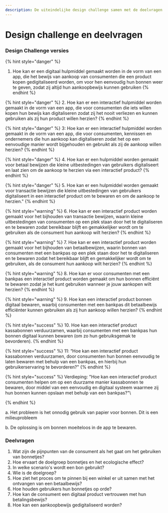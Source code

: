```yaml
---
description: De uiteindelijke design challenge samen met de deelvragen
---
```


# Design challenge en deelvragen

### **Design Challenge versies**

{% hint style="danger" %}
1. Hoe kan er een digitaal hulpmiddel gemaakt worden in de vorm van een app, die het bewijs van aankoop van consumenten die een product kopen gedigitaliseerd worden, om voor hen eenvoudig hun bonnen weer te geven, zodat zij altijd hun aankoopbewijs kunnen gebruiken
{% endhint %}

{% hint style="danger" %}
2\. Hoe kan er een interactief hulpmiddel worden gemaakt in de vorm van een app, die voor consumenten die iets willen kopen hun bewijs kan digitaliseren zodat zij het nooit verliezen en kunnen gebruiken als zij hun product willen herzien?
{% endhint %}

{% hint style="danger" %}
3: Hoe kan er een interactief hulpmiddel worden gemaakt in de vorm van een app, die voor consumenten, kennissen en ondernemers die hun aankoop kan digitaliseren zodat het op een eenvoudige manier wordt bijgehouden en gebruikt als zij de aankoop willen herzien?
{% endhint %}

{% hint style="danger" %}
4\. Hoe kan er een hulpmiddel worden gemaakt voor betaal bewijzen die kleine uitbestedingen van gebruikers digitaliseert en laat zien om de aankoop te herzien via een interactief product?
{% endhint %}

{% hint style="danger" %}
5\. Hoe kan er een hulpmiddel worden gemaakt voor transactie bewijzen die kleine uitbestedingen van gebruikers digitaliseert in een interactief product om te bewaren en om de aankoop te herzien."
{% endhint %}

{% hint style="warning" %}
6\. Hoe kan er een interactief product worden gemaakt voor het bijhouden van transactie bewijzen, waarin kleine uitbestedingen van consumenten op een plek staan door het te digitaliseren en te bewaren zodat bereikbaar blijft en gemakkelijker wordt om te gebruiken als de consument hun aankoop wilt herzien?&#x20;
{% endhint %}

{% hint style="warning" %}
7\. Hoe kan er een interactief product worden gemaakt voor het bijhouden van  betaalbewijzen, waarin bonnen van consumenten met een bankpas op een plek staan door het te digitaliseren en te bewaren zodat het bereikbaar blijft en gemakkelijker wordt om te gebruiken, als de consument hun aankoop wilt herzien?&#x20;
{% endhint %}

{% hint style="warning" %}
8\. Hoe kan er voor consumenten met een bankpas een interactief product worden gemaakt om hun bonnen efficiënt te bewaren zodat je het kunt gebruiken wanneer je jouw aankopen wilt herzien?
{% endhint %}

{% hint style="warning" %}
9\. Hoe kan een interactief product bonnen digitaal bewaren, waarbij consumenten met een bankpas dit betaalbewijs efficiënter kunnen gebruiken als zij hun aankoop willen herzien?
{% endhint %}

{% hint style="success" %}
10\. Hoe kan een interactief product kassabonnen verduurzamen, waarbij consumenten met een bankpas hun bonnen digitaal kunnen bewaren (om zo hun gebruiksgemak te bevorderen).
{% endhint %}

{% hint style="success" %}
11:  “Hoe kan een interactief product kassabonnen verduurzamen, door consumenten hun bonnen eenvoudig te laten bewaren met behulp van een bankpas, en hierbij hun gebruikerservaring te bevorderen?"&#x20;
{% endhint %}

{% hint style="success" %}
Verdieping: "Hoe kan een interactief product consumenten helpen om op een duurzame manier kassabonnen te bewaren, door middel van een eenvoudig en digitaal systeem waarmee zij hun bonnen kunnen opslaan met behulp van een bankpas?"\

{% endhint %}

a. Het probleem is het onnodig gebruik van papier voor bonnen. Dit is een milieuprobleem

b. De oplossing is om bonnen moeiteloos in de app te bewaren.

### **Deelvragen**

1. Wat zijn de pijnpunten van de consument als het gaat om het gebruiken van bonnetjes?
2. Hoe ervaart de doelgroep bonnetjes en het ecologische effect?
3. In welke scenario's wordt een bon gebruikt?
4. Wie is de doelgroep?
5. Hoe ziet het proces om te pinnen bij een winkel er uit samen met het ontvangen van een betaalbewijs?
6. Hoe houden gebruikers hun bonnetjes op orde?&#x20;
7. Hoe kan de consument een digitaal product vertrouwen met hun betalingsbewijs?
8. Hoe kan een aankoopbewijs gedigitaliseerd worden?&#x20;
